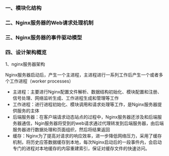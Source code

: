 ### 一、模块化结构



### 二、Nginx服务器的Web请求处理机制



### 三、Nginx服务器的事件驱动模型



### 四、设计架构概览

1、nginx服务器架构

​		Nginx服务器启动后，产生一个主进程，主进程进行一系列工作后产生一个或者多个工作进程（worker processes）

-  主进程：主要进行Nginx配置文件解析、数据结构初始化、模块配置和注册、信号处理、网络监听生成、工作进程生成和管理等工作
- 工作进程：进行进程初始化、模块调用和请求处理等工作，是Nginx服务器提供服务的主体
- 后端服务器：在客户端请求动态站点的过程中，Nginx服务器还涉及和后端服务器通信，Ngin服务器将受到的web请求通过代理转发到后端服务器，由后端服务器进行数据处理和页面组织，然后将结果返回
- 缓存：Nginx为了提高对请求的响应效率，进一步降低网络压力，采用了缓存机制，将历史应答数据缓存到本地，每次Nginx启动后的一段事件内，会启动专门的进程对本地缓存的内容重建索引，保证对缓存文件的快速访问。